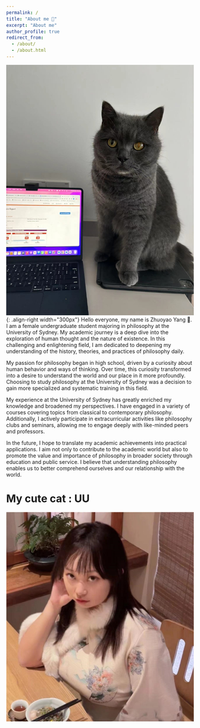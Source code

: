 ```yaml
---
permalink: /
title: "About me 🐧"
excerpt: "About me"
author_profile: true
redirect_from: 
  - /about/
  - /about.html
---
```

![这是一张图片](/images/UU.png){: .align-right width="300px"}
Hello everyone, my name is Zhuoyao Yang 🐧. I am a female undergraduate student majoring in philosophy at the University of Sydney. My academic journey is a deep dive into the exploration of human thought and the nature of existence. In this challenging and enlightening field, I am dedicated to deepening my understanding of the history, theories, and practices of philosophy daily.

My passion for philosophy began in high school, driven by a curiosity about human behavior and ways of thinking. Over time, this curiosity transformed into a desire to understand the world and our place in it more profoundly. Choosing to study philosophy at the University of Sydney was a decision to gain more specialized and systematic training in this field.

My experience at the University of Sydney has greatly enriched my knowledge and broadened my perspectives. I have engaged in a variety of courses covering topics from classical to contemporary philosophy. Additionally, I actively participate in extracurricular activities like philosophy clubs and seminars, allowing me to engage deeply with like-minded peers and professors.

In the future, I hope to translate my academic achievements into practical applications. I aim not only to contribute to the academic world but also to promote the value and importance of philosophy in broader society through education and public service. I believe that understanding philosophy enables us to better comprehend ourselves and our relationship with the world.

My cute cat : UU
======
![这是一张图片](/images/me.png)